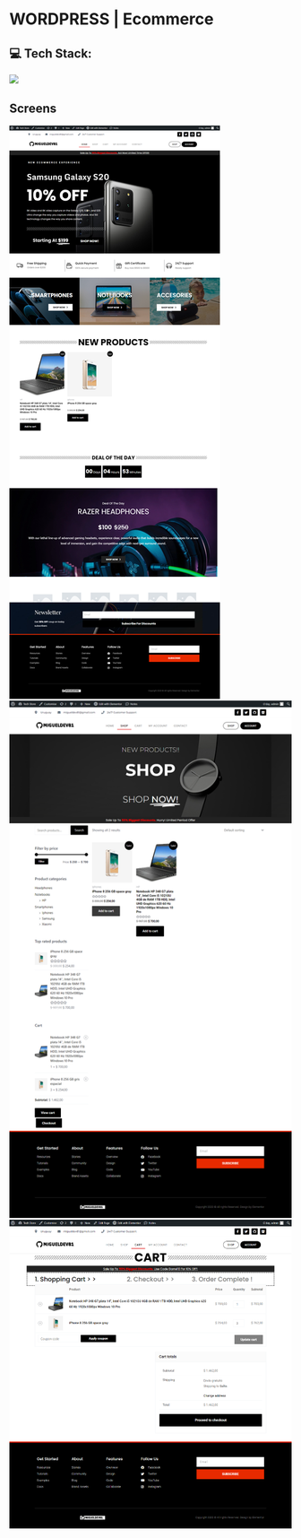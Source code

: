 # WORDPRESS | Ecommerce

## 💻 Tech Stack:
<img src="https://img.icons8.com/color/48/000000/wordpress.png"/>

## Screens
![1](./resources/1.png)
![2](./resources/2.png)
![3](./resources/3.png)
